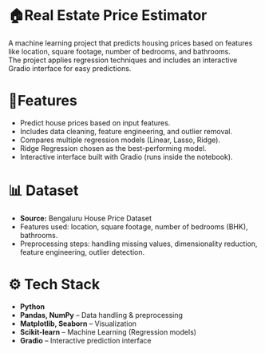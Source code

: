 # 🏠Real Estate Price Estimator
A machine learning project that predicts housing prices based on features like location, square footage, number of bedrooms, and bathrooms.  
The project applies regression techniques and includes an interactive Gradio interface for easy predictions.

# 🚀Features
- Predict house prices based on input features.
- Includes data cleaning, feature engineering, and outlier removal.
- Compares multiple regression models (Linear, Lasso, Ridge).
- Ridge Regression chosen as the best-performing model.
- Interactive interface built with Gradio (runs inside the notebook).

# 📊 Dataset
- **Source:** Bengaluru House Price Dataset    
- Features used: location, square footage, number of bedrooms (BHK), bathrooms.  
- Preprocessing steps: handling missing values, dimensionality reduction, feature engineering, outlier detection.

# ⚙️ Tech Stack
- **Python**  
- **Pandas, NumPy** – Data handling & preprocessing  
- **Matplotlib, Seaborn** – Visualization  
- **Scikit-learn** – Machine Learning (Regression models)  
- **Gradio** – Interactive prediction interface

  
